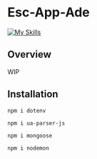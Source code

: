 # Esc-App-Ade
[![My Skills](https://skillicons.dev/icons?i=mongo,express,react,nodejs,js,html,css,mui)](https://skillicons.dev)
## Overview
WIP
## Installation
```
npm i dotenv
```
```
npm i ua-parser-js
```
```
npm i mongoose
```
```
npm i nodemon
```